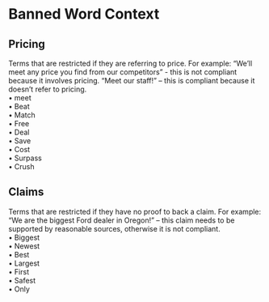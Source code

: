 # Banned Word Context<br>

## Pricing
Terms that are restricted if they are referring to price. For example: “We’ll meet any price you find from our competitors” - this is not compliant because it involves pricing. “Meet our staff!” – this is compliant because it doesn’t refer to pricing.<br>
•	meet<br>
•	Beat<br>
•	Match<br>
•	Free<br>
•	Deal<br>
•	Save<br>
•	Cost<br>
•	Surpass<br>
•	Crush<br>

## Claims
Terms that are restricted if they have no proof to back a claim. For example: “We are the biggest Ford dealer in Oregon!” – this claim needs to be supported by reasonable sources, otherwise it is not compliant. <br>
•	Biggest<br>
•	Newest<br>
•	Best<br>
•	Largest<br>
•	First<br>
•	Safest<br>
•	Only<br>
